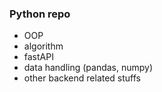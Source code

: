 ### Python repo

* OOP
* algorithm
* fastAPI
* data handling (pandas, numpy)
* other backend related stuffs

